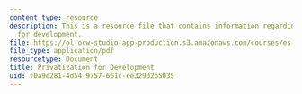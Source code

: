 ```yaml
---
content_type: resource
description: This is a resource file that contains information regarding privatization
  for development.
file: https://ol-ocw-studio-app-production.s3.amazonaws.com/courses/es-259-information-and-communication-technology-in-africa-spring-2006/f0a9e2814d549757661cee32932b5035_MITES_259S06_Brobbery.pdf
file_type: application/pdf
resourcetype: Document
title: Privatization for Development
uid: f0a9e281-4d54-9757-661c-ee32932b5035
---
```

